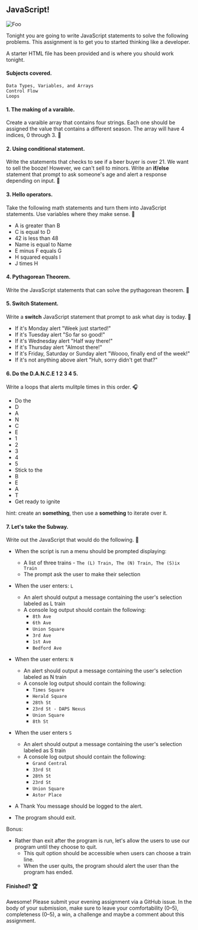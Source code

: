 ## JavaScript!

![Foo](http://loveforsuccessfulwomen.com/wp-content/uploads/2011/08/Practice.jpg)

Tonight you are going to write JavaScript statements to solve the following problems. This assignment is to get you to started thinking like a developer.

A starter HTML file has been provided and is where you should work tonight.

#### Subjects covered.

	Data Types, Variables, and Arrays
	Control Flow
	Loops

#### 1. The making of a varaible.
Create a varaible array that contains four strings.
Each one should be assigned the value that contains a different season.
The array will have 4 indices, 0 through 3. :fallen_leaf:

#### 2. Using conditional statement.
Write the statements that checks to see if a beer buyer is over 21.
We want to sell the booze! However, we can't sell to minors. 
Write an **if/else** statement that prompt to ask someone's age and alert a response depending on input. :beer:

#### 3. Hello operators.
Take the following math statements and turn them into JavaScript statements. Use variables where they make sense. :wave:

- A is greater than B
- C is equal to D
- 42 is less than 48
- Name is equal to Name
- E minus F equals G
- H squared equals I
- J times H

#### 4. Pythagorean Theorem.
Write the JavaScript statements that can solve the pythagorean theorem. :triangular_ruler:

#### 5. Switch Statement.
Write a **switch** JavaScript statement that prompt to ask what day is today. :date:

- If it's Monday alert "Week just started!"
- If it's Tuesday alert "So far so good!"
- If it's Wednesday alert "Half way there!"
- If it's Thursday alert "Almost there!"
- If it's Friday, Saturday or Sunday alert "Woooo, finally end of the week!"
- If it's not anything above alert "Huh, sorry didn't get that?"

#### 6. Do the D.A.N.C.E 1 2 3 4 5.
Write a loops that alerts mulitple times in this order. :headphones:

- Do the 
- D
- A
- N
- C
- E
- 1
- 2
- 3
- 4
- 5
- Stick to the
- B
- E
- A
- T
- Get ready to ignite

hint: create an **something**, then use a **something** to iterate over it. 

#### 7. Let's take the Subway.
Write out the JavaScript that would do the following. :station:

- When the script is run a menu should be prompted displaying:
  - A list of three trains - `The (L) Train, The (N) Train, The (S)ix Train`
  - The prompt ask the user to make their selection
- When the user enters: `L`
  - An alert should output a message containing the user's selection labeled as L train
  - A console log output should contain the following:
    - `8th Ave`
    - `6th Ave`
    - `Union Square`
    - `3rd Ave`
    - `1st Ave`
    - `Bedford Ave`
- When the user enters: `N`
  - An alert should output a message containing the user's selection labeled as N train
  - A console log output should contain the following:
    - `Times Square`
    - `Herald Square`
    - `28th St`
    - `23rd St - DAPS Nexus`
    - `Union Square`
    - `8th St `
- When the user enters `S`
  - An alert should output a message containing the user's selection labeled as S train
  - A console log output should contain the following:
    - `Grand Central`
    - `33rd St`
    - `28th St`
    - `23rd St`
    - `Union Square`
    - `Astor Place`

- A Thank You message should be logged to the alert.
- The program should exit.

Bonus:
- Rather than exit after the program is run, let's allow the users to use our program until they choose to quit. 
  - This quit option should be accessible when users can choose a train line.
  - When the user quits, the program should alert the user than the program has ended.  

#### Finished? :trophy:

Awesome! Please submit your evening assignment via a GitHub issue. In the body of your submission, make sure to leave your comfortability (0–5), completeness (0–5), a win, a challenge and maybe a comment about this assignment.